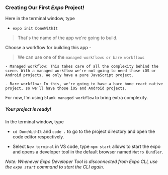 ### Creating Our First _Expo_ Project!

Here in the terminal window, type

- `expo init DoneWithIt`
> That's the name of the app we're going to build. 

Choose a workflow for building this app -
> We can use one of the `managed workflows or bare workflows`

```ssh
- Managed workflow: This takes care of all the complexity behind the scene. With a managed workflow we're not going to need those iOS or Android projects. We only have a pure JavaScript project.

- Bare workflow: In this, we're going to have a bare bone react native project, so we'll have those iOS and Android projects. 
```

For now, I'm using `blank managed workflow` to bring extra complexity. 

##### Your project is ready! 

In the terminal window, type

- `cd DoneWithIt` and `code .` to go to the project directory and open the code editor respectively. 

- Select `New terminal` in VS code, type `npm start` allows to start the expo and opens a developer tool in the default browser named `Metro Bundler`.

_Note: Whenever Expo Developer Tool is disconnected from Expo CLI, use the `expo start` command to start the CLI again._
